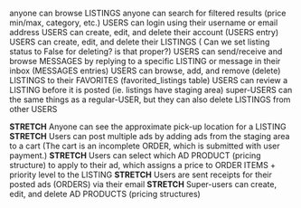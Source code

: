 anyone can browse LISTINGS
anyone can search for filtered results (price min/max, category, etc.) 
USERS can login using their username or email address
USERS can create, edit, and delete their account (USERS entry)
USERS can create, edit, and delete their LISTINGS ( Can we set listing status to False for deleting? is that proper?)
USERS can send/receive and browse MESSAGES by replying to a specific LISTING or message in their inbox (MESSAGES entries)
USERS can browse, add, and remove (delete) LISTINGS to their FAVORITES (favorited_listings table)
USERS can review a LISTING before it is posted (ie. listings have staging area)
super-USERS can the same things as a regular-USER, but they can also delete LISTINGS from other USERS

**STRETCH** Anyone can see the approximate pick-up location for a LISTING
**STRETCH** Users can post multiple ads by adding ads from the staging area to a cart (The cart is an incomplete ORDER, which is submitted with user payment.)
**STRETCH** Users can select which AD PRODUCT (pricing structure) to apply to their ad, which assigns a price to ORDER ITEMS + priority level to the LISTING 
**STRETCH** Users are sent receipts for their posted ads (ORDERS) via their email
**STRETCH** Super-users can create, edit, and delete AD PRODUCTS (pricing structures)
